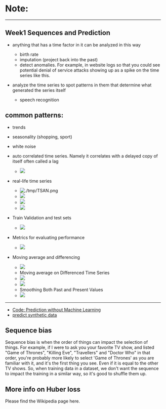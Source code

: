 # Note: 

---
Week1 Sequences and Prediction
---

*  anything that has a time factor in it can be analyzed in this way
    * birth rate 
    * imputation (project back into the past)
    * detect anomalies. For example, in website logs so that you could see potential denial of service attacks showing up as a spike on the time series like this.
    
*  analyze the time series to spot patterns in them that determine what generated the series itself
    * speech recognition


## common patterns:

* trends
* seasonality (shopping, sport)
* white noise
*  auto correlated time series. Namely it correlates with a delayed copy of itself often called a lag
    * ![](./tmp/2021-04-20_08-16-15.png)
    
* real-life time series
    * ![./tmp/TSAN.png](./tmp/TSAN.png)
    * ![](./tmp/non-stationary_time_series.png)
    * ![](./tmp/non-stationary-2.png)
    * ![](./tmp/forecast.png)


* Train Validation and test sets
    * ![](./tmp/2021-04-21_21-27-13.png)

* Metrics for evaluating performance
    * ![](./tmp/2021-04-21_21-37-08.png)

* Moving average and differencing
    * ![](./tmp/2021-04-21_21-38-43.png)
    * Moving average on Differenced Time Series
    * ![](./tmp/2021-04-21_21-39-49.png)
    * ![](./tmp/2021-04-21_21-40-04.png)
    * Smoothing Both Past and Present Values
    * ![](./tmp/2021-04-21_21-52-07.png)

-----

* [Code: Prediction without Machine Learning](./1.%20Naive%20Forecast.py)
* [predict synthetic data](https://colab.research.google.com/gist/lipengyuan1994/976af8fc69a1fb0a0d0e02e5a1b218b4/week-1-exercise-answer.ipynb)


## Sequence bias

Sequence bias is when the order of things can impact the selection of things. For example, if I were to ask you your favorite TV show, and listed "Game of Thrones", "Killing Eve", "Travellers" and "Doctor Who" in that order, you're probably more likely to select 'Game of Thrones' as you are familiar with it, and it's the first thing you see. Even if it is equal to the other TV shows. So, when training data in a dataset, we don't want the sequence to impact the training in a similar way, so it's good to shuffle them up.

## More info on Huber loss
Please find the Wikipedia page here.